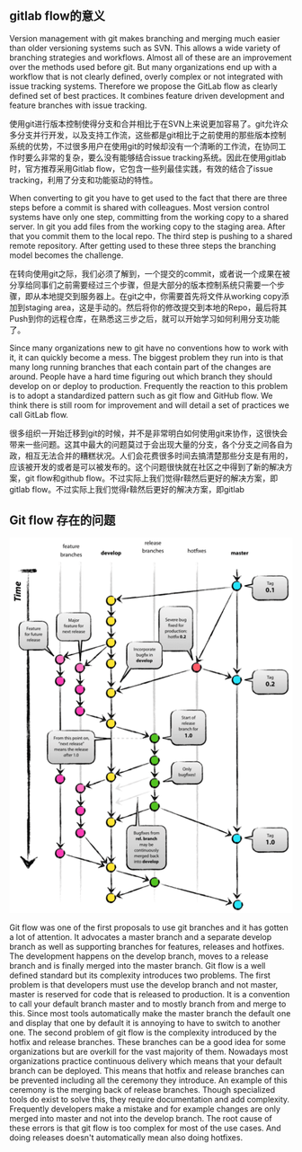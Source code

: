 ## gitlab flow的意义

Version management with git makes branching and merging much easier than older versioning systems such as SVN. This allows a wide variety of branching strategies and workflows. Almost all of these are an improvement over the methods used before git. But many organizations end up with a workflow that is not clearly defined, overly complex or not integrated with issue tracking systems. Therefore we propose the GitLab flow as clearly defined set of best practices. It combines feature driven development and feature branches with issue tracking.

使用git进行版本控制使得分支和合并相比于在SVN上来说更加容易了。git允许众多分支并行开发，以及支持工作流，这些都是git相比于之前使用的那些版本控制系统的优势，不过很多用户在使用git的时候却没有一个清晰的工作流，在协同工作时要么非常的复杂，要么没有能够结合issue tracking系统。因此在使用gitlab时，官方推荐采用Gitlab flow，它包含一些列最佳实践，有效的结合了issue tracking，利用了分支和功能驱动的特性。

When converting to git you have to get used to the fact that there are three steps before a commit is shared with colleagues. Most version control systems have only one step, committing from the working copy to a shared server. In git you add files from the working copy to the staging area. After that you commit them to the local repo. The third step is pushing to a shared remote repository. After getting used to these three steps the branching model becomes the challenge.

在转向使用git之际，我们必须了解到，一个提交的commit，或者说一个成果在被分享给同事们之前需要经过三个步骤，但是大部分的版本控制系统只需要一个步骤，即从本地提交到服务器上。在git之中，你需要首先将文件从working copy添加到staging area，这是手动的。然后将你的修改提交到本地的Repo，最后将其Push到你的远程仓库，在熟悉这三步之后，就可以开始学习如何利用分支功能了。

Since many organizations new to git have no conventions how to work with it, it can quickly become a mess. The biggest problem they run into is that many long running branches that each contain part of the changes are around. People have a hard time figuring out which branch they should develop on or deploy to production. Frequently the reaction to this problem is to adopt a standardized pattern such as git flow and GitHub flow. We think there is still room for improvement and will detail a set of practices we call GitLab flow.

很多组织一开始迁移到git的时候，并不是非常明白如何使用git来协作，这很快会带来一些问题。这其中最大的问题莫过于会出现大量的分支，各个分支之间各自为政，相互无法合并的糟糕状况。人们会花费很多时间去搞清楚那些分支是有用的，应该被开发的或者是可以被发布的。这个问题很快就在社区之中得到了新的解决方案，git flow和github flow。不过实际上我们觉得r鞥然后更好的解决方案，即gitlab flow。不过实际上我们觉得r鞥然后更好的解决方案，即gitlab

## Git flow 存在的问题

![gitdashflow](./imgs/gitdashflow.png)

Git flow was one of the first proposals to use git branches and it has gotten a lot of attention. It advocates a master branch and a separate develop branch as well as supporting branches for features, releases and hotfixes. The development happens on the develop branch, moves to a release branch and is finally merged into the master branch. Git flow is a well defined standard but its complexity introduces two problems. The first problem is that developers must use the develop branch and not master, master is reserved for code that is released to production. It is a convention to call your default branch master and to mostly branch from and merge to this. Since most tools automatically make the master branch the default one and display that one by default it is annoying to have to switch to another one. The second problem of git flow is the complexity introduced by the hotfix and release branches. These branches can be a good idea for some organizations but are overkill for the vast majority of them. Nowadays most organizations practice continuous delivery which means that your default branch can be deployed. This means that hotfix and release branches can be prevented including all the ceremony they introduce. An example of this ceremony is the merging back of release branches. Though specialized tools do exist to solve this, they require documentation and add complexity. Frequently developers make a mistake and for example changes are only merged into master and not into the develop branch. The root cause of these errors is that git flow is too complex for most of the use cases. And doing releases doesn't automatically mean also doing hotfixes.